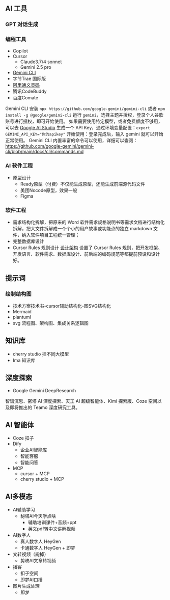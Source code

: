 ## AI 工具

### GPT 对话生成


### 编程工具

- Copilot
- Cursor
  - Claude3.7/4 sonnet
  - Gemini 2.5 pro
- [Gemini CLI](https://github.com/google-gemini/gemini-cli)
- 字节Trae 国际版
- [阿里通义灵码](https://lingma.aliyun.com/)
- 腾讯CodeBuddy
- 百度Comate

Gemini CLI
安装 `npx https://github.com/google-gemini/gemini-cli` 或者 `npm install -g @google/gemini-cli`
运行 `gemini`，选择主题并授权，登录个人谷歌账号进行授权，即可开始使用。
如果需要使用特定模型，或者免费额度不够用，可以去 [Google AI Studio](https://aistudio.google.com/apikey) 生成一个 API Key，通过环境变量配置：`export GEMINI_API_KEY="你的apikey"`
开始使用：登录完成后，输入 gemini 就可以开始正常使用。
Gemini CLI 内置丰富的命令可以使用，详细可以查阅：https://github.com/google-gemini/gemini-cli/blob/main/docs/cli/commands.md
### AI 软件工程
- 原型设计
    - Ready原型（付费）不仅能生成原型，还能生成前端源代码文件
    - 美团Nocode原型，效果一般
    - Figma


### 软件工程

- 需求结构化拆解，把原来的 Word 软件需求规格说明书等需求文档进行结构化拆解，把大文件拆解成一个个小的用户故事或功能点的独立 markdown 文件，纳入软件项目工程统一管理；
- 完整数据库设计
- Cursor Rules 规则设计 [设计架构](./AI_tool_pic/design_as_code.png) 设置了 Cursor Rules 规则，把开发框架、开发语言、软件需求、数据库设计、前后端的编码规范等都提前预设和设计好。

## 提示词

### 绘制结构图
- 技术方案技术书-cursor辅助结构化-图SVG结构化
- Mermaid
- plantuml
- svg 流程图、架构图、集成关系逻辑图

## 知识库
- cherry studio 挂不同大模型
- Ima 知识库


## 深度探索
- Google Gemini DeepResearch

智谱沉思、密塔 AI 深度探索、天工 AI 超级智能体、Kimi 探索版、Coze 空间以及即将推出的 Teamo 深度研究工具。


## AI 智能体
- Coze 扣子
- Dify
  - 企业AI智能库
  - 智能客服
  - 智能问答
- MCP 
  - cursor + MCP
  - cherry studio + MCP

## AI多模态
- AI辅助学习
  - 秘塔AI今天学点啥
    - 辅助培训课件+音频+ppt
    - 英文pdf转中文讲解视频
- AI数字人
  - 真人数字人 HeyGen
  - 卡通数字人 HeyGen + 即梦
- 文转视频（毙掉）
  - 剪映AI文章转视频
- 播客
  - 扣子空间
  - 即梦AI口播
- 图片生成处理
  - 即梦